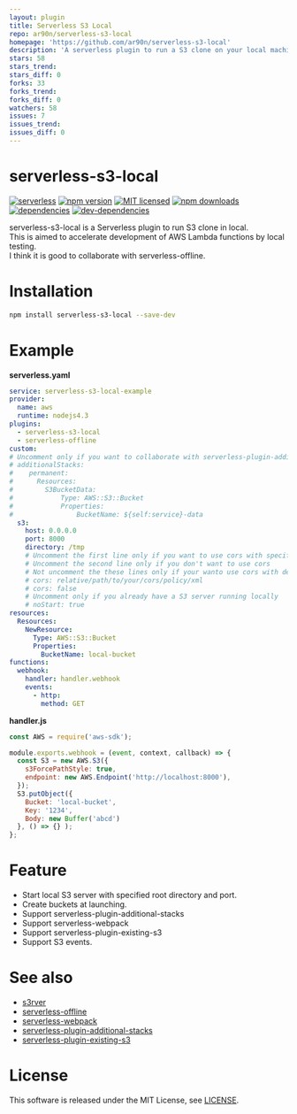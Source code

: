```yaml
---
layout: plugin
title: Serverless S3 Local
repo: ar90n/serverless-s3-local
homepage: 'https://github.com/ar90n/serverless-s3-local'
description: 'A serverless plugin to run a S3 clone on your local machine'
stars: 58
stars_trend: 
stars_diff: 0
forks: 33
forks_trend: 
forks_diff: 0
watchers: 58
issues: 7
issues_trend: 
issues_diff: 0
---
```



serverless-s3-local
===============

[![serverless](http://public.serverless.com/badges/v3.svg)](http://www.serverless.com)
[![npm version](https://badge.fury.io/js/serverless-s3-local.svg)](https://badge.fury.io/js/serverless-s3-local)
[![MIT licensed](https://img.shields.io/badge/license-MIT-blue.svg)](https://raw.githubusercontent.com/amplify-education/serverless-domain-manager/master/LICENSE)
[![npm downloads](https://img.shields.io/npm/dt/serverless-s3-local.svg?style=flat)](https://www.npmjs.com/package/serverless-s3-local)
[![dependencies](https://david-dm.org/ar90n/serverless-s3-local/status.svg)](https://david-dm.org/ar90n/serverless-s3-local)
[![dev-dependencies](https://david-dm.org/ar90n/serverless-s3-local/dev-status.svg)](https://david-dm.org/ar90n/serverless-s3-local?type=dev)

serverless-s3-local is a Serverless plugin to run S3 clone in local.  
This is aimed to accelerate development of AWS Lambda functions by local testing.  
I think it is good to collaborate with serverless-offline.  

Installation
===============

```bash
npm install serverless-s3-local --save-dev
```

Example
===============

**serverless.yaml**
```yaml
service: serverless-s3-local-example
provider:
  name: aws
  runtime: nodejs4.3
plugins:
  - serverless-s3-local
  - serverless-offline
custom:
# Uncomment only if you want to collaborate with serverless-plugin-additional-stacks
# additionalStacks:
#    permanent:
#      Resources:
#        S3BucketData:
#            Type: AWS::S3::Bucket
#            Properties:
#                BucketName: ${self:service}-data
  s3:
    host: 0.0.0.0
    port: 8000
    directory: /tmp
    # Uncomment the first line only if you want to use cors with specified policy
    # Uncomment the second line only if you don't want to use cors
    # Not uncomment the these lines only if your wanto use cors with default policy
    # cors: relative/path/to/your/cors/policy/xml
    # cors: false
    # Uncomment only if you already have a S3 server running locally
    # noStart: true
resources:
  Resources:
    NewResource:
      Type: AWS::S3::Bucket
      Properties:
        BucketName: local-bucket
functions:
  webhook:
    handler: handler.webhook
    events:
      - http:
        method: GET
```

**handler.js**
```js
const AWS = require('aws-sdk');

module.exports.webhook = (event, context, callback) => {
  const S3 = new AWS.S3({
    s3ForcePathStyle: true,
    endpoint: new AWS.Endpoint('http://localhost:8000'),
  });
  S3.putObject({
    Bucket: 'local-bucket',
    Key: '1234',
    Body: new Buffer('abcd')
  }, () => {} );
};
```

Feature
===============
* Start local S3 server with specified root directory and port.
* Create buckets at launching.
* Support serverless-plugin-additional-stacks
* Support serverless-webpack
* Support serverless-plugin-existing-s3
* Support S3 events.

See also
===============
* [s3rver](https://github.com/jamhall/s3rver)
* [serverless-offline](https://github.com/dherault/serverless-offline)
* [serverless-webpack](https://github.com/serverless-heaven/serverless-webpack)
* [serverless-plugin-additional-stacks](https://github.com/SC5/serverless-plugin-additional-stacks)
* [serverless-plugin-existing-s3](https://www.npmjs.com/package/serverless-plugin-existing-s3)

License
===============
This software is released under the MIT License, see [LICENSE](LICENSE).
